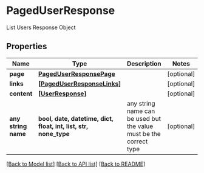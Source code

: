 # PagedUserResponse

List Users Response Object

## Properties
Name | Type | Description | Notes
------------ | ------------- | ------------- | -------------
**page** | [**PagedUserResponsePage**](PagedUserResponsePage.md) |  | [optional] 
**links** | [**[PagedUserResponseLinks]**](PagedUserResponseLinks.md) |  | [optional] 
**content** | [**[UserResponse]**](UserResponse.md) |  | [optional] 
**any string name** | **bool, date, datetime, dict, float, int, list, str, none_type** | any string name can be used but the value must be the correct type | [optional]

[[Back to Model list]](../README.md#documentation-for-models) [[Back to API list]](../README.md#documentation-for-api-endpoints) [[Back to README]](../README.md)


